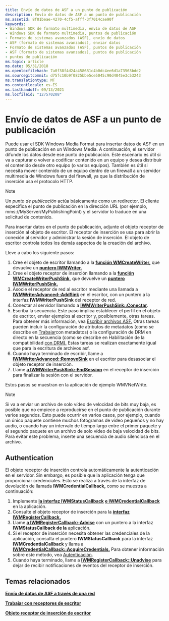 ```yaml
---
title: Envío de datos de ASF a un punto de publicación
description: Envío de datos de ASF a un punto de publicación
ms.assetid: 8f01beae-4270-4cf5-afff-3f7014cae90f
keywords:
- Windows SDK de formato multimedia, envío de datos de ASF
- Windows SDK de formato multimedia, puntos de publicación
- Formato de sistemas avanzados (ASF), envío de datos
- ASF (formato de sistemas avanzados), enviar datos
- Formato de sistemas avanzados (ASF), puntos de publicación
- ASF (formato de sistemas avanzados), puntos de publicación
- puntos de publicación
ms.topic: article
ms.date: 05/31/2018
ms.openlocfilehash: 7a0f38f4d24a458681c4b0dc4ee6d1a73563bdd2
ms.sourcegitcommit: d75fc10b9f0825bbe5ce5045c90d4045e3c53243
ms.translationtype: MT
ms.contentlocale: es-ES
ms.lasthandoff: 09/13/2021
ms.locfileid: "127570208"
---
```

# <a name="sending-asf-data-to-a-publishing-point"></a>Envío de datos de ASF a un punto de publicación

Puede usar el SDK Windows Media Format para insertar datos de ASF en un punto de publicación en un Windows Media. A continuación, el servidor difunde los datos desde ese punto de publicación. Este escenario es útil si va a capturar o volver a codificar contenido en un equipo y desea distribuir el contenido desde otro equipo (o varios equipos). También es útil si necesita mover contenido de un equipo dentro de un firewall a un servidor multimedia de Windows fuera del firewall, ya que la distribución de inserción usa el protocolo HTTP.

> [!Note]  
> Un *punto de publicación* actúa básicamente como un redirector. El cliente especifica el punto de publicación en la dirección URL (por ejemplo, mms://MyServer/MyPublishingPoint) y el servidor lo traduce en una solicitud de contenido.

 

Para insertar datos en el punto de publicación, adjunte el objeto receptor de inserción al objeto de escritor. El receptor de inserción se usa para abrir la conexión al servidor y administrar la sesión de inserción. El objeto de escritor controla todos los demás aspectos de la creación del archivo.

Lleve a cabo los siguiente pasos:

1.  Cree el objeto de escritor llamando a la [**función WMCreateWriter,**](/previous-versions/windows/desktop/api/Wmsdkidl/nf-wmsdkidl-wmcreatewriter) que devuelve un [**puntero IWMWriter.**](/previous-versions/windows/desktop/api/wmsdkidl/nn-wmsdkidl-iwmwriter)
2.  Cree el objeto receptor de inserción llamando a la [**función WMCreateWriterPushSink,**](/previous-versions/windows/desktop/api/wmsdkidl/nf-wmsdkidl-wmcreatewriterpushsink) que devuelve un [**puntero IWMWriterPushSink.**](/previous-versions/windows/desktop/api/wmsdkidl/nn-wmsdkidl-iwmwriterpushsink)
3.  Asocie el receptor de red al escritor mediante una llamada a [**IWMWriterAdvanced::AddSink**](/previous-versions/windows/desktop/api/Wmsdkidl/nf-wmsdkidl-iwmwriteradvanced-addsink) en el escritor, con un puntero a la interfaz **IWMWriterPushSink** del receptor de red.
4.  Conectar al servidor llamando a [**IWMWriterPushSink::Conectar**](/previous-versions/windows/desktop/api/Wmsdkidl/nf-wmsdkidl-iwmwriterpushsink-connect).
5.  Escriba la secuencia. Este paso implica establecer el perfil en el objeto de escritor, enviar ejemplos al escritor y, posiblemente, otras tareas. Para obtener más información, vea [Escribir archivos ASF.](writing-asf-files.md) Otras tareas pueden incluir la configuración de atributos de metadatos (como se describe en [Trabajar](working-with-metadata.md)con metadatos) o la configuración de DRM en directo en la secuencia (como se describe en Habilitación de la compatibilidad [con DRM).](enabling-drm-support.md) Estas tareas se realizan exactamente igual que para la escritura de archivos asf.
6.  Cuando haya terminado de escribir, llame a [**IWMWriterAdvanced::RemoveSink**](/previous-versions/windows/desktop/api/Wmsdkidl/nf-wmsdkidl-iwmwriteradvanced-removesink) en el escritor para desasociar el objeto receptor de inserción.
7.  Llame [**a IWMWriterPushSink::EndSession**](/previous-versions/windows/desktop/api/Wmsdkidl/nf-wmsdkidl-iwmwriterpushsink-endsession) en el receptor de inserción para finalizar la sesión con el servidor.

Estos pasos se muestran en la aplicación de ejemplo WMVNetWrite.

> [!Note]  
> Si va a enviar un archivo de solo vídeo de velocidad de bits muy baja, es posible que no empiece a reproducirse en el punto de publicación durante varios segundos. Esto puede ocurrir en varios casos, por ejemplo, cuando un único paquete contiene muchos fotogramas de vídeo pequeños y no hay audio, o cuando hay un intervalo de tiempo largo entre el primer paquete y el segundo paquete en un archivo de solo vídeo de baja velocidad de bits. Para evitar este problema, inserte una secuencia de audio silenciosa en el archivo.

 

## <a name="authentication"></a>Authentication

El objeto receptor de inserción controla automáticamente la autenticación en el servidor. Sin embargo, es posible que la aplicación tenga que proporcionar credenciales. Esto se realiza a través de la interfaz de devolución de llamada **IWMCredentialCallback,** como se muestra a continuación:

1.  Implemente [**la interfaz IWMStatusCallback**](/previous-versions/windows/desktop/api/wmsdkidl/nn-wmsdkidl-iwmstatuscallback) [**e IWMCredentialCallback**](/previous-versions/windows/desktop/api/wmsdkidl/nn-wmsdkidl-iwmcredentialcallback) en la aplicación.
2.  Consulte el objeto receptor de inserción para la [**interfaz IWMRegisterCallback.**](/previous-versions/windows/desktop/api/wmsdkidl/nn-wmsdkidl-iwmregistercallback)
3.  Llame [**a IWMRegisterCallback::Advise**](/previous-versions/windows/desktop/api/Wmsdkidl/nf-wmsdkidl-iwmregistercallback-advise) con un puntero a la interfaz **IWMStatusCallback de la** aplicación.
4.  Si el receptor de inserción necesita obtener las credenciales de la aplicación, consulta el puntero **IWMStatusCallback** para la interfaz **IWMCredentialCallback** y llama a [**IWMCredentialCallback::AcquireCredentials.**](/previous-versions/windows/desktop/api/Wmsdkidl/nf-wmsdkidl-iwmcredentialcallback-acquirecredentials) Para obtener información sobre este método, vea [Autenticación](authentication.md).
5.  Cuando haya terminado, llame a [**IWMRegisterCallback::Unadvise**](/previous-versions/windows/desktop/api/Wmsdkidl/nf-wmsdkidl-iwmregistercallback-unadvise) para dejar de recibir notificaciones de eventos del receptor de inserción.

## <a name="related-topics"></a>Temas relacionados

<dl> <dt>

[**Envío de datos de ASF a través de una red**](sending-asf-data-over-a-network.md)
</dt> <dt>

[**Trabajar con receptores de escritor**](working-with-writer-sinks.md)
</dt> <dt>

[**Objeto receptor de inserción de escritor**](writer-push-sink-object.md)
</dt> </dl>

 

 




